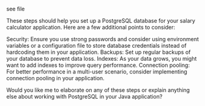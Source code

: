 see file

These steps should help you set up a PostgreSQL database for your salary calculator application. Here are a few additional points to consider:

Security: Ensure you use strong passwords and consider using environment variables or a configuration file to store database credentials instead of hardcoding them in your application.
Backups: Set up regular backups of your database to prevent data loss.
Indexes: As your data grows, you might want to add indexes to improve query performance.
Connection pooling: For better performance in a multi-user scenario, consider implementing connection pooling in your application.

Would you like me to elaborate on any of these steps or explain anything else about working with PostgreSQL in your Java application?
